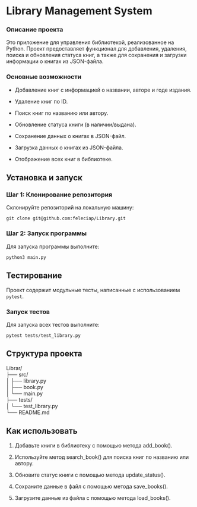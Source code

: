 # Library Management System

### Описание проекта

Это приложение для управления библиотекой, реализованное на Python. Проект предоставляет функционал для добавления, удаления, поиска и обновления статуса книг, а также для сохранения и загрузки информации о книгах из JSON-файла.

### Основные возможности

+ Добавление книг с информацией о названии, авторе и годе издания.

+ Удаление книг по ID.

+ Поиск книг по названию или автору.

+ Обновление статуса книги (в наличии/выдана).

+ Сохранение данных о книгах в JSON-файл.

+ Загрузка данных о книгах из JSON-файла.

+ Отображение всех книг в библиотеке.

## Установка и запуск

### Шаг 1: Клонирование репозитория

Склонируйте репозиторий на локальную машину:

`git clone git@github.com:feleciap/Library.git`

### Шаг 2: Запуск программы

Для запуска программы выполните:

`python3 main.py`

## Тестирование

Проект содержит модульные тесты, написанные с использованием `pytest`.

### Запуск тестов

Для запуска всех тестов выполните:

`pytest tests/test_library.py`

## Структура проекта

Librar/  
├── src/  
│   ├── library.py       
│   ├── book.py  
│   └── main.py           
├── tests/  
│   └── test_library.py  
└── README.md            

## Как использовать

1. Добавьте книги в библиотеку с помощью метода add_book().

2. Используйте метод search_book() для поиска книг по названию или автору.

3. Обновите статус книги с помощью метода update_status().

4. Сохраните данные в файл с помощью метода save_books().

5. Загрузите данные из файла с помощью метода load_books().


